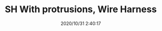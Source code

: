 ﻿---
layout: post 
title: SH With protrusions, Wire Harness
tags: SH
categories: wire-harness
overview: SH With protrusions, Wire Harness
series: SH
part_number: 3-1000-000
thumb_img: static/202010/462-thumb-20201031104055.jpg
image: static/202010/462-20201031104055.jpg
date: 2020/10/31 2:40:17
---



